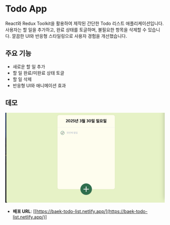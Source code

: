 # Todo App

React와 Redux Toolkit을 활용하여 제작된 간단한 Todo 리스트 애플리케이션입니다. 사용자는 할 일을 추가하고, 완료 상태를 토글하며, 불필요한 항목을 삭제할 수 있습니다. 깔끔한 UI와 반응형 스타일링으로 사용자 경험을 개선했습니다.

## 주요 기능
- 새로운 할 일 추가
- 할 일 완료/미완료 상태 토글
- 할 일 삭제
- 반응형 UI와 애니메이션 효과

## 데모
![Todo App Demo](https://github.com/changhyeonbaek/portfolio-images/blob/main/to-do-list-01.png?raw=true) 

- **배포 URL**: [[https://baek-todo-list.netlify.app/](https://baek-todo-list.netlify.app/)]
